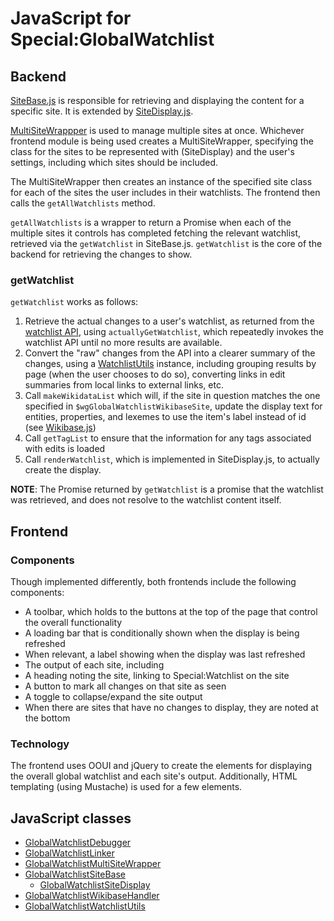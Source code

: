 # JavaScript for Special:GlobalWatchlist

## Backend
[SiteBase.js](./SiteBase.js.html) is responsible for retrieving and displaying the content for a specific site.
It is extended by [SiteDisplay.js](./SiteDisplay.js.html).

[MultiSiteWrappper](./MultiSiteWrapper.js.html) is used to manage multiple sites at once. Whichever frontend
module is being used creates a MultiSiteWrapper, specifying the class for the sites to be represented with
(SiteDisplay) and the user's settings, including which sites should be included.

The MultiSiteWrapper then creates an instance of the specified site class for each of the sites the user
includes in their watchlists. The frontend then calls the `getAllWatchlists` method.

`getAllWatchlists` is a wrapper to return a Promise when each of the multiple sites it controls has
completed fetching the relevant watchlist, retrieved via the `getWatchlist` in SiteBase.js. `getWatchlist`
is the core of the backend for retrieving the changes to show.

### getWatchlist
`getWatchlist` works as follows:

1. Retrieve the actual changes to a user's watchlist, as returned from the [watchlist API](https://www.mediawiki.org/wiki/API:Watchlist),
using `actuallyGetWatchlist`, which repeatedly invokes the watchlist API until no more results are available.
2. Convert the "raw" changes from the API into a clearer summary of the changes, using a [WatchlistUtils](./ext.globalwatchlist.WatchlistUtils.js.html) instance,
including grouping results by page (when the user chooses to do so), converting links in edit summaries from local links to external links, etc.
3. Call `makeWikidataList` which will, if the site in question matches the one specified in `$wgGlobalWatchlistWikibaseSite`,
update the display text for entities, properties, and lexemes to use the item's label instead of id (see [Wikibase.js](./ext.globalwatchlist.wikibase.js.html))
4. Call `getTagList` to ensure that the information for any tags associated with edits is loaded
5. Call `renderWatchlist`, which is implemented in SiteDisplay.js, to actually create
the display.

**NOTE**: The Promise returned by `getWatchlist` is a promise that the watchlist was retrieved,
and does not resolve to the watchlist content itself.

## Frontend

### Components
Though implemented differently, both frontends include the following components:
- A toolbar, which holds to the buttons at the top of the page
that control the overall functionality
- A loading bar that is conditionally shown when the display is being refreshed
- When relevant, a label showing when the display was last refreshed
- The output of each site, including
 - A heading noting the site, linking to Special:Watchlist on the site
 - A button to mark all changes on that site as seen
 - A toggle to collapse/expand the site output
- When there are sites that have no changes to display, they are noted at the bottom

### Technology
The frontend uses OOUI and jQuery to create the elements for displaying the overall
global watchlist and each site's output. Additionally, HTML templating (using Mustache) is used
for a few elements.

## JavaScript classes

* [GlobalWatchlistDebugger](GlobalWatchlistDebugger.html)
* [GlobalWatchlistLinker](GlobalWatchlistLinker.html)
* [GlobalWatchlistMultiSiteWrapper](GlobalWatchlistMultiSiteWrapper.html)
* [GlobalWatchlistSiteBase](GlobalWatchlistSiteBase.html)
    * [GlobalWatchlistSiteDisplay](GlobalWatchlistSiteDisplay.html)
* [GlobalWatchlistWikibaseHandler](GlobalWatchlistWikibaseHandler.html)
* [GlobalWatchlistWatchlistUtils](GlobalWatchlistWatchlistUtils.html)
